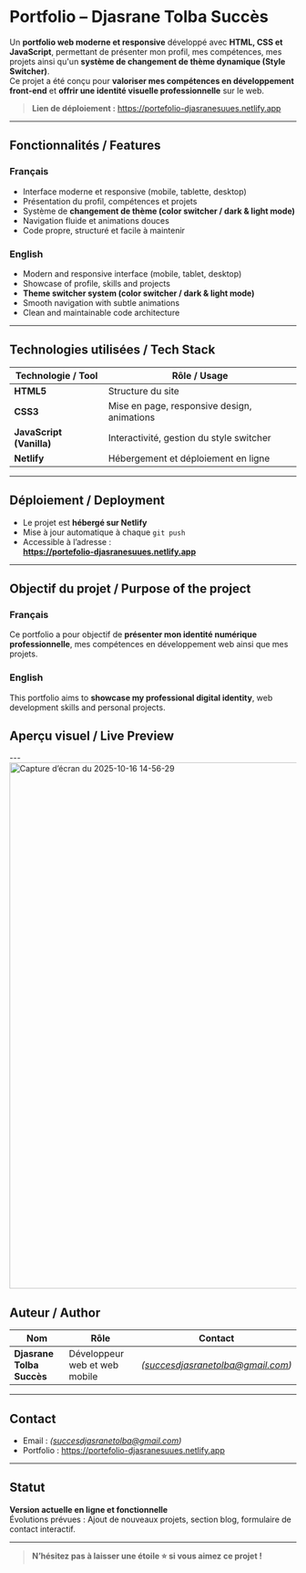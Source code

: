 #  Portfolio – Djasrane Tolba Succès

Un **portfolio web moderne et responsive** développé avec **HTML, CSS et JavaScript**, permettant de présenter mon profil, mes compétences, mes projets ainsi qu'un **système de changement de thème dynamique (Style Switcher)**.  
Ce projet a été conçu pour **valoriser mes compétences en développement front-end** et **offrir une identité visuelle professionnelle** sur le web.

>  **Lien de déploiement :** https://portefolio-djasranesuues.netlify.app

---

##  Fonctionnalités / Features

###  Français
- Interface moderne et responsive (mobile, tablette, desktop)
- Présentation du profil, compétences et projets
- Système de **changement de thème (color switcher / dark & light mode)**
- Navigation fluide et animations douces
- Code propre, structuré et facile à maintenir

###  English
- Modern and responsive interface (mobile, tablet, desktop)
- Showcase of profile, skills and projects
- **Theme switcher system (color switcher / dark & light mode)**
- Smooth navigation with subtle animations
- Clean and maintainable code architecture

---

##  Technologies utilisées / Tech Stack

| Technologie / Tool | Rôle / Usage |
|------------------|-------------|
| **HTML5** | Structure du site |
| **CSS3** | Mise en page, responsive design, animations |
| **JavaScript (Vanilla)** | Interactivité, gestion du style switcher |
| **Netlify** | Hébergement et déploiement en ligne |

---

##  Déploiement / Deployment

- Le projet est **hébergé sur Netlify**
- Mise à jour automatique à chaque `git push`
- Accessible à l’adresse :  
  **https://portefolio-djasranesuues.netlify.app**

---

##  Objectif du projet / Purpose of the project

### Français
Ce portfolio a pour objectif de **présenter mon identité numérique professionnelle**, mes compétences en développement web ainsi que mes projets.

### English
This portfolio aims to **showcase my professional digital identity**, web development skills and personal projects. 

##  Aperçu visuel / Live Preview



---<img width="1850" height="922" alt="Capture d’écran du 2025-10-16 14-56-29" src="https://github.com/user-attachments/assets/1e21e327-d516-4d3b-ba15-697175c29ba1" />



##  Auteur / Author

| Nom | Rôle | Contact |
|------|------|--------|
| **Djasrane Tolba Succès** | Développeur web et web mobile | *(succesdjasranetolba@gmail.com)* |

---

##  Contact

-  Email : *(succesdjasranetolba@gmail.com)*  
-  Portfolio : https://portefolio-djasranesuues.netlify.app

---

##  Statut

 **Version actuelle en ligne et fonctionnelle**  
 Évolutions prévues : Ajout de nouveaux projets, section blog, formulaire de contact interactif.

---

>  **N’hésitez pas à laisser une étoile ⭐ si vous aimez ce projet !**


